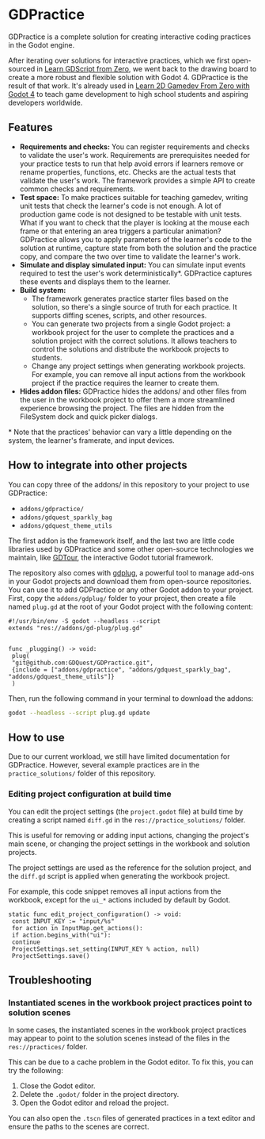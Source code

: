 # GDPractice

GDPractice is a complete solution for creating interactive coding practices in the Godot engine.

After iterating over solutions for interactive practices, which we first open-sourced in [Learn GDScript from Zero](https://github.com/GDQuest/learn-gdscript), we went back to the drawing board to create a more robust and flexible solution with Godot 4. GDPractice is the result of that work. It's already used in [Learn 2D Gamedev From Zero with Godot 4](https://school.gdquest.com/products/learn_2d_gamedev_godot_4/) to teach game development to high school students and aspiring developers worldwide.

## Features

- **Requirements and checks:** You can register requirements and checks to validate the user's work. Requirements are prerequisites needed for your practice tests to run that help avoid errors if learners remove or rename properties, functions, etc. Checks are the actual tests that validate the user's work. The framework provides a simple API to create common checks and requirements.
- **Test space:** To make practices suitable for teaching gamedev, writing unit tests that check the learner's code is not enough. A lot of production game code is not designed to be testable with unit tests. What if you want to check that the player is looking at the mouse each frame or that entering an area triggers a particular animation? GDPractice allows you to apply parameters of the learner's code to the solution at runtime, capture state from both the solution and the practice copy, and compare the two over time to validate the learner's work.
- **Simulate and display simulated input:** You can simulate input events required to test the user's work deterministically*. GDPractice captures these events and displays them to the learner.
- **Build system:**
    - The framework generates practice starter files based on the solution, so there's a single source of truth for each practice. It supports diffing scenes, scripts, and other resources.
    - You can generate two projects from a single Godot project: a workbook project for the user to complete the practices and a solution project with the correct solutions. It allows teachers to control the solutions and distribute the workbook projects to students.
    - Change any project settings when generating workbook projects. For example, you can remove all input actions from the workbook project if the practice requires the learner to create them.
- **Hides addon files:** GDPractice hides the addons/ and other files from the user in the workbook project to offer them a more streamlined experience browsing the project. The files are hidden from the FileSystem dock and quick picker dialogs.

\* Note that the practices' behavior can vary a little depending on the system, the learner's framerate, and input devices. 

## How to integrate into other projects

You can copy three of the addons/ in this repository to your project to use GDPractice:

- `addons/gdpractice/`
- `addons/gdquest_sparkly_bag`
- `addons/gdquest_theme_utils`

The first addon is the framework itself, and the last two are little code libraries used by GDPractice and some other open-source technologies we maintain, like [GDTour](https://github.com/GDQuest/gdtour), the interactive Godot tutorial framework.

The repository also comes with [gdplug](https://github.com/imjp94/gd-plug), a powerful tool to manage add-ons in your Godot projects and download them from open-source repositories. You can use it to add GDPractice or any other Godot addon to your project. First, copy the `addons/gdplug/` folder to your project, then create a file named `plug.gd` at the root of your Godot project with the following content:

```gdscript
#!/usr/bin/env -S godot --headless --script
extends "res://addons/gd-plug/plug.gd"


func _plugging() -> void:
 plug(
 "git@github.com:GDQuest/GDPractice.git",
 {include = ["addons/gdpractice", "addons/gdquest_sparkly_bag", "addons/gdquest_theme_utils"]}
 )
```

Then, run the following command in your terminal to download the addons:

```bash
godot --headless --script plug.gd update
```

## How to use

Due to our current workload, we still have limited documentation for GDPractice. However, several example practices are in the `practice_solutions/` folder of this repository.

### Editing project configuration at build time

You can edit the project settings (the `project.godot` file) at build time by creating a script named `diff.gd` in the `res://practice_solutions/` folder.

This is useful for removing or adding input actions, changing the project's main scene, or changing the project settings in the workbook and solution projects.

The project settings are used as the reference for the solution project, and the `diff.gd` script is applied when generating the workbook project.

For example, this code snippet removes all input actions from the workbook, except for the `ui_*` actions included by default by Godot.

```gdscript
static func edit_project_configuration() -> void:
 const INPUT_KEY := "input/%s"
 for action in InputMap.get_actions():
 if action.begins_with("ui"):
 continue
 ProjectSettings.set_setting(INPUT_KEY % action, null)
 ProjectSettings.save()
```

## Troubleshooting

### Instantiated scenes in the workbook project practices point to solution scenes

In some cases, the instantiated scenes in the workbook project practices may appear to point to the solution scenes instead of the files in the `res://practices/` folder.

This can be due to a cache problem in the Godot editor. To fix this, you can try the following:

1. Close the Godot editor.
2. Delete the `.godot/` folder in the project directory.
3. Open the Godot editor and reload the project.

You can also open the `.tscn` files of generated practices in a text editor and ensure the paths to the scenes are correct.
